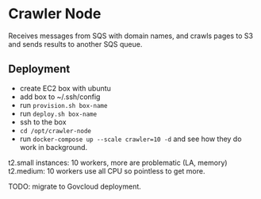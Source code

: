 # Crawler Node

Receives messages from SQS with domain names, and crawls pages to S3 and sends results to another SQS queue.

## Deployment

* create EC2 box with ubuntu
* add box to ~/.ssh/config
* run `provision.sh box-name`
* run `deploy.sh box-name`
* ssh to the box
* `cd /opt/crawler-node`
* run `docker-compose up --scale crawler=10 -d` and see how they do work in background.

t2.small instances: 10 workers, more are problematic (LA, memory)
t2.medium: 10 workers use all CPU so pointless to get more.

TODO: migrate to Govcloud deployment.